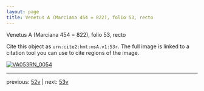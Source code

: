 ```yaml
---
layout: page
title: Venetus A (Marciana 454 = 822), folio 53, recto
---
```


Venetus A (Marciana 454 = 822), folio 53, recto

Cite this object as `urn:cite2:hmt:msA.v1:53r`.  The full image is linked to a citation tool you can use to cite regions of the image.

[![VA053RN_0054](http://www.homermultitext.org/iipsrv?IIIF=/project/homer/pyramidal/deepzoom/hmt/vaimg/2017a/VA053RN_0054.tif/full/800,/0/default.jpg)](http://www.homermultitext.org/ict2/?urn=urn:cite2:hmt:vaimg.2017a:VA053RN_0054) 

---

previous:  [52v](../52v/) | next: [53v](../53v/)